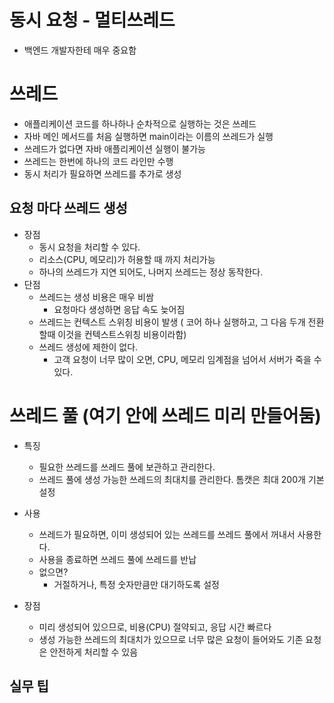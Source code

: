 # 동시 요청 - 멀티쓰레드
- 백엔드 개발자한테 매우 중요함

# 쓰레드
- 애플리케이션 코드를 하나하나 순차적으로 실행하는 것은 쓰레드
- 자바 메인 메서드를 처음 실행하면 main이라는 이름의 쓰레드가 실행
- 쓰레드가 없다면 자바 애플리케이션 실행이 불가능
- 쓰레드는 한번에 하나의 코드 라인만 수행
- 동시 처리가 필요하면 쓰레드를 추가로 생성

## 요청 마다 쓰레드 생성
- 장점
  - 동시 요청을 처리할 수 있다.
  - 리소스(CPU, 메모리)가 허용할 때 까지 처리가능
  - 하나의 쓰레드가 지연 되어도, 나머지 쓰레드는 정상 동작한다.
- 단점
  - 쓰레드는 생성 비용은 매우 비쌈
    - 요청마다 생성하면 응답 속도 늦어짐
  - 쓰레드는 컨텍스트 스위칭 비용이 발생 ( 코어 하나 실행하고, 그 다음 두개 전환할때 이것을 컨텍스트스위칭 비용이라함)
  - 쓰레드 생성에 제한이 없다.
    - 고객 요청이 너무 많이 오면, CPU, 메모리 임계점을 넘어서 서버가 죽을 수 있다.


# 쓰레드 풀 (여기 안에 쓰레드 미리 만들어둠)
- 특징
  - 필요한 쓰레드를 쓰레드 풀에 보관하고 관리한다.
  - 쓰레드 풀에 생성 가능한 쓰레드의 최대치를 관리한다. 톰캣은 최대 200개 기본 설정

- 사용
  - 쓰레드가 필요하면, 이미 생성되어 있는 쓰레드를 쓰레드 풀에서 꺼내서 사용한다.
  - 사용을 종료하면 쓰레드 풀에 쓰레드를 반납
  - 없으면?
    - 거절하거나, 특정 숫자만큼만 대기하도록 설정

- 장점
  - 미리 생성되어 있으므로, 비용(CPU) 절약되고, 응답 시간 빠르다
  - 생성 가능한 쓰레드의 최대치가 있으므로 너무 많은 요청이 들어와도 기존 요청은 안전하게 처리할 수 있음

## 실무 팁








